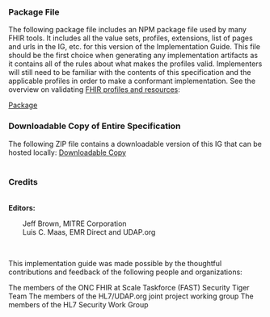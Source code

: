 ### Package File

The following package file includes an NPM package file used by many FHIR tools. It includes all the value sets, profiles, extensions, list of pages and urls in the IG, etc. for this version of the Implementation Guide. This file should be the first choice when generating any implementation artifacts as it contains all of the rules about what makes the profiles valid. Implementers will still need to be familiar with the contents of this specification and the applicable profiles in order to make a conformant implementation. See the overview on validating [FHIR profiles and resources](http://hl7.org/fhir/R4/validation.html):

[Package](package.tgz)

### Downloadable Copy of Entire Specification

The following ZIP file contains a downloadable version of this IG that can be hosted locally:
[Downloadable Copy](full-ig.zip)
  &emsp;&emsp;  
  &emsp;&emsp;  
### Credits
&emsp;&emsp;  
**Editors:**   
  
&emsp;&emsp;Jeff Brown, MITRE Corporation  
&emsp;&emsp;Luis C. Maas, EMR Direct and UDAP.org  

​                 

This implementation guide was made possible by the thoughtful contributions and feedback of the following people and organizations:

The members of the ONC FHIR at Scale Taskforce (FAST) Security Tiger Team
The members of the HL7/UDAP.org joint project working group
The members of the HL7 Security Work Group
